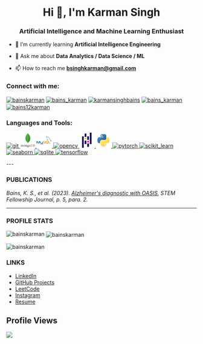 <h1 align="center">Hi 👋, I'm Karman Singh</h1>
<h3 align="center">Artificial Intelligence and Machine Learning Enthusiast</h3>

- 🌱 I’m currently learning **Artificial Intelligence Engineering**

- 💬 Ask me about **Data Analytics / Data Science / ML**

- 📫 How to reach me **bsinghkarman@gmail.com**


<h3 align="left">Connect with me:</h3>
<p align="left">
<a href="https://twitter.com/bainskarman" target="blank"><img align="center" src="https://raw.githubusercontent.com/rahuldkjain/github-profile-readme-generator/master/src/images/icons/Social/twitter.svg" alt="bainskarman" height="30" width="40" /></a>
<a href="https://linkedin.com/in/bains_karman" target="blank"><img align="center" src="https://raw.githubusercontent.com/rahuldkjain/github-profile-readme-generator/master/src/images/icons/Social/linked-in-alt.svg" alt="bains_karman" height="30" width="40" /></a>
<a href="https://kaggle.com/karmansinghbains" target="blank"><img align="center" src="https://raw.githubusercontent.com/rahuldkjain/github-profile-readme-generator/master/src/images/icons/Social/kaggle.svg" alt="karmansinghbains" height="30" width="40" /></a>
<a href="https://instagram.com/bains_karman" target="blank"><img align="center" src="https://raw.githubusercontent.com/rahuldkjain/github-profile-readme-generator/master/src/images/icons/Social/instagram.svg" alt="bains_karman" height="30" width="40" /></a>
<a href="https://www.leetcode.com/bains12karman" target="blank"><img align="center" src="https://raw.githubusercontent.com/rahuldkjain/github-profile-readme-generator/master/src/images/icons/Social/leet-code.svg" alt="bains12karman" height="30" width="40" /></a>
</p>

<h3 align="left">Languages and Tools:</h3>
<p align="left"> <a href="https://git-scm.com/" target="_blank" rel="noreferrer"> <img src="https://www.vectorlogo.zone/logos/git-scm/git-scm-icon.svg" alt="git" width="40" height="40"/> </a> <a href="https://www.mongodb.com/" target="_blank" rel="noreferrer"> <img src="https://raw.githubusercontent.com/devicons/devicon/master/icons/mongodb/mongodb-original-wordmark.svg" alt="mongodb" width="40" height="40"/> </a> <a href="https://www.mysql.com/" target="_blank" rel="noreferrer"> <img src="https://raw.githubusercontent.com/devicons/devicon/master/icons/mysql/mysql-original-wordmark.svg" alt="mysql" width="40" height="40"/> </a> <a href="https://opencv.org/" target="_blank" rel="noreferrer"> <img src="https://www.vectorlogo.zone/logos/opencv/opencv-icon.svg" alt="opencv" width="40" height="40"/> </a> <a href="https://pandas.pydata.org/" target="_blank" rel="noreferrer"> <img src="https://raw.githubusercontent.com/devicons/devicon/2ae2a900d2f041da66e950e4d48052658d850630/icons/pandas/pandas-original.svg" alt="pandas" width="40" height="40"/> </a> <a href="https://www.python.org" target="_blank" rel="noreferrer"> <img src="https://raw.githubusercontent.com/devicons/devicon/master/icons/python/python-original.svg" alt="python" width="40" height="40"/> </a> <a href="https://pytorch.org/" target="_blank" rel="noreferrer"> <img src="https://www.vectorlogo.zone/logos/pytorch/pytorch-icon.svg" alt="pytorch" width="40" height="40"/> </a> <a href="https://scikit-learn.org/" target="_blank" rel="noreferrer"> <img src="https://upload.wikimedia.org/wikipedia/commons/0/05/Scikit_learn_logo_small.svg" alt="scikit_learn" width="40" height="40"/> </a> <a href="https://seaborn.pydata.org/" target="_blank" rel="noreferrer"> <img src="https://seaborn.pydata.org/_images/logo-mark-lightbg.svg" alt="seaborn" width="40" height="40"/> </a> <a href="https://www.sqlite.org/" target="_blank" rel="noreferrer"> <img src="https://www.vectorlogo.zone/logos/sqlite/sqlite-icon.svg" alt="sqlite" width="40" height="40"/> </a> <a href="https://www.tensorflow.org" target="_blank" rel="noreferrer"> <img src="https://www.vectorlogo.zone/logos/tensorflow/tensorflow-icon.svg" alt="tensorflow" width="40" height="40"/> </a> </p>
---

### PUBLICATIONS

*Bains, K. S., et al. (2023). [Alzheimer's diagnostic with OASIS](https://journal.stemfellowship.org/doi/pdf/10.17975/sfj-2023-007), STEM Fellowship Journal, p. 5, para. 2.*

---

### PROFILE STATS
<p><img align="left" src="https://github-readme-stats.vercel.app/api/top-langs?username=bainskarman&show_icons=true&locale=en&layout=compact" alt="bainskarman" /></p>

<p>&nbsp;<img align="center" src="https://github-readme-stats.vercel.app/api?username=bainskarman&show_icons=true&locale=en" alt="bainskarman" /></p>

<p><img align="center" src="https://github-readme-streak-stats.herokuapp.com/?user=bainskarman&" alt="bainskarman" /></p>

### LINKS

- [LinkedIn](https://www.linkedin.com/in/bainskarman)
- [GitHub Projects](https://github.com/bainskarman/projects)
- [LeetCode](https://leetcode.com/bains12karman/)
- [Instagram](https://www.instagram.com/bains_karman)
- [Resume](https://lnkd.in/epWGwiqp)

## Profile Views
![](https://komarev.com/ghpvc/?username=bainskarman&color=dc143c)
